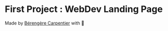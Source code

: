 # First Project : WebDev Landing Page

Made by [Bérengère Carpentier](https://github.com/carpentierberengere) with :blue_heart:
  
